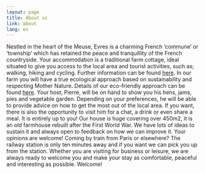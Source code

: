 ```yaml
---
layout: page
title: About us
link: about
lang: en
---
```


Nestled in the heart of the Meuse, Evres is a charming French ‘commune’ or ‘township’ which has retained the peace and tranquillity of the French countryside.
Your accommodation is a traditional farm cottage, ideal situated to give you access to the local area and tourist activities, such as; walking, hiking and cycling.  Further information can be found [here](/activities_en.html).
In our farm you will have a true ecological approach based on sustainability and respecting Mother Nature.  Details of our eco-friendly approach can be found [here](/ecology_en.html).
Your host, Pierre, will be on hand to show you his hens, jams, pies and vegetable garden. Depending on your preferences, he will be able to provide advice on how to get the most out of the local area. If you want, there is also the opportunity to visit him for a chat, a drink or even share a meal. It is entirely up to you!
Our house is huge covering over 450m2, it is an old farmhouse rebuilt after the First World War. We have lots of ideas to sustain it and always open to feedback on how we can improve it.  Your opinions are welcome!
Coming by train from Paris or elsewhere? The railway station is only ten minutes away and if you want we can pick you up from the station.
Whether you are visiting for business or leisure, we are always ready to welcome you and make your stay as comfortable, peaceful and interesting as possible.
Welcome!









